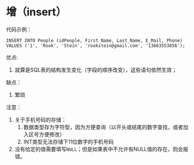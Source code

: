 # 增（insert）
代码示例：
```
INSERT INTO People (idPeople, First_Name, Last_Name, E_Mail, Phone)
VALUES ('1', 'Rook', 'Stein', 'rookstein@gmail.com', '13663553856');

```
优点:
1. 就算是SQL表的结构发生变化（字段的顺序改变），这些语句依然生效；

缺点：
1. 繁琐

注意：
1. 关于手机号码的存储：
    1. 数据类型存为字符型，因为方便查询（以开头或结尾的数字查找，或者加入区号方便修改）
    2. INT类型无法存储下11位数字的手机号码
2. 没有给定的值需要填写`NULL`；但是如果表中不允许有NULL值的存在，则会报错。
